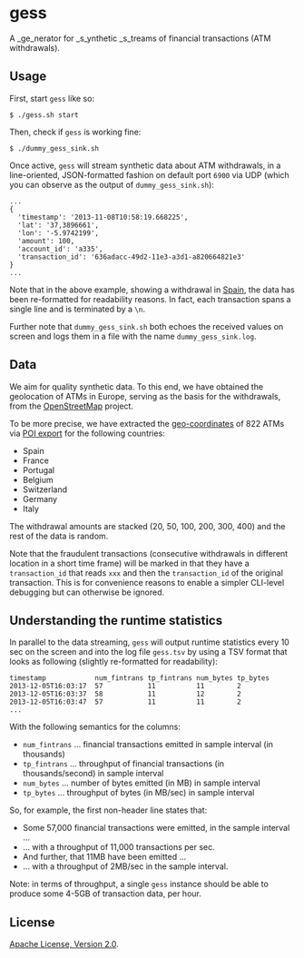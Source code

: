 # gess

A _ge_nerator for _s_ynthetic _s_treams of financial transactions (ATM withdrawals).

## Usage

First, start `gess` like so:

    $ ./gess.sh start 
  
Then, check if `gess` is working fine:

    $ ./dummy_gess_sink.sh

Once active, `gess` will stream synthetic data about ATM withdrawals, 
in a line-oriented, JSON-formatted fashion on default port `6900` via UDP 
(which you can observe as the output of `dummy_gess_sink.sh`):

    ...
    {
      'timestamp': '2013-11-08T10:58:19.668225', 
      'lat': '37,3896661',
      'lon': '-5.9742199',
      'amount': 100, 
      'account_id': 'a335', 
      'transaction_id': '636adacc-49d2-11e3-a3d1-a820664821e3'
    }
    ...

Note that in the above example,
showing a withdrawal in [Spain](https://www.google.com/maps/preview#!q=37%C2%B0+39.850'%2C+-5%C2%B0+58.477'),
the data has been re-formatted for readability reasons. In fact, each 
transaction spans a single line and is terminated by a `\n`.

Further note that `dummy_gess_sink.sh` both echoes the received values on screen
and logs them in a file with the name  `dummy_gess_sink.log`.

## Data

We aim for quality synthetic data. To this end, we have obtained the geolocation
of ATMs in Europe, serving as the basis for the withdrawals, from the 
[OpenStreetMap](http://openstreetmap.org) project. 

To be more precise, we have extracted the 
[geo-coordinates](data/osm-atm-garmin.csv) of 822 ATMs via
[POI export](http://poi-osm.tucristal.es/) for the following countries:

* Spain
* France
* Portugal
* Belgium
* Switzerland
* Germany
* Italy

The withdrawal amounts are stacked (20, 50, 100, 200, 300, 400) and the rest
of the data is random. 

Note that the fraudulent transactions (consecutive withdrawals in different
location in a short time frame) will be marked in that they have a 
`transaction_id` that reads `xxx` and then the `transaction_id` of the original
transaction. This is for convenience reasons to enable a simpler 
CLI-level debugging but can otherwise be ignored.


## Understanding the runtime statistics

In parallel to the data streaming, `gess` will output runtime statistics every
10 sec on the screen and into the log file `gess.tsv` by using a TSV format that
looks as following (slightly re-formatted for readability):

    timestamp            num_fintrans tp_fintrans num_bytes tp_bytes
    2013-12-05T16:03:17  57           11          11        2
    2013-12-05T16:03:37  58           11          12        2
    2013-12-05T16:03:47  57           11          11        2
    ...

With the following semantics for the columns:

*  `num_fintrans` … financial transactions emitted in sample interval (in thousands)
*  `tp_fintrans` … throughput of financial transactions (in thousands/second) in sample interval
*  `num_bytes` … number of bytes emitted (in MB) in sample interval
*  `tp_bytes` … throughput of bytes (in MB/sec) in sample interval

So, for example, the first non-header line states that:

* Some 57,000 financial transactions were emitted, in the sample interval ...
* ... with a throughput of 11,000 transactions per sec.
* And further, that 11MB have been emitted ... 
* ... with a throughput of 2MB/sec in the sample interval.

Note: in terms of throughput, a single `gess` instance should be able to produce
some 4-5GB of transaction data, per hour.

## License
[Apache License, Version 2.0](http://www.apache.org/licenses/LICENSE-2.0.html).
